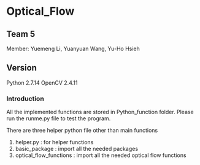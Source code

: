 # Optical_Flow

## Team 5 
Member: Yuemeng Li, Yuanyuan Wang, Yu-Ho Hsieh

## Version
Python 2.7.14
OpenCV 2.4.11

### Introduction
All the implemented functions are stored in Python_function folder.
Please run the runme.py file to test the program. 

There are three helper python file other than main functions
1. helper.py : for helper functions
2. basic_package : import all the needed packages
3. optical_flow_functions : import all the needed optical flow functions

